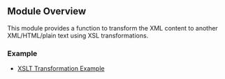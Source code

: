 ## Module Overview

This module provides a function to transform the XML content to another XML/HTML/plain text using XSL transformations.

### Example
- [XSLT Transformation Example](https://ballerina.io/learn/by-example/xslt-transformation.html)